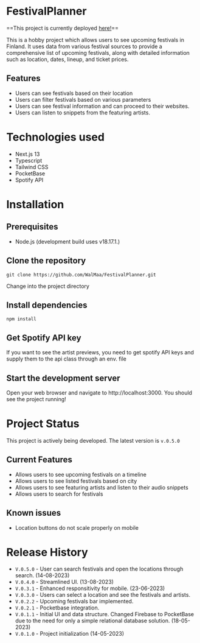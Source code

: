 # FestivalPlanner

==This project is currently deployed [here!](https://www.example.com)==

This is a hobby project which allows users to see upcoming festivals in Finland. It uses data from various festival sources to provide a comprehensive list of upcoming festivals, along with detailed information such as location, dates, lineup, and ticket prices.

## Features

* Users can see festivals based on their location
* Users can filter festivals based on various parameters
* Users can see festival information and can proceed to their websites.
* Users can listen to snippets from the featuring artists.

# Technologies used

* Next.js 13
* Typescript
* Tailwind CSS
* PocketBase
* Spotify API

# Installation

## Prerequisites

* Node.js (development build uses v18.17.1.)

## Clone the repository

    git clone https://github.com/WalMaa/FestivalPlanner.git

Change into the project directory

## Install dependencies 

    npm install

## Get Spotify API key

If you want to see the artist previews, you need to get spotify API keys and supply them to the api class through an env. file

## Start the development server

 Open your web browser and navigate to http://localhost:3000. You should see the project running!

# Project Status

This project is actively being developed. The latest version is  `v.0.5.0`

## Current Features
* Allows users to see upcoming festivals on a timeline
* Allows users to see listed festivals based on city
* Allows users to see featuring artists and listen to their audio snippets
* Allows users to search for festivals

## Known issues
* Location buttons do not scale properly on mobile

# Release History
* `V.0.5.0` - User can search festivals and open the locations through search. (14-08-2023)
* `V.0.4.0` - Streamlined UI. (13-08-2023)
* `V.0.3.1` - Enhanced responsitivity for mobile. (23-06-2023)
* `V.0.3.0` - Users can select a location and see the festivals and artists.
* `V.0.2.2` - Upcoming festivals bar implemented.
* `V.0.2.1` - Pocketbase integration.
* `V.0.1.1` - Initial UI and data structure. Changed Firebase to PocketBase due to the need for only a simple relational database solution. (18-05-2023)
* `V.0.1.0` - Project initialization (14-05-2023)
